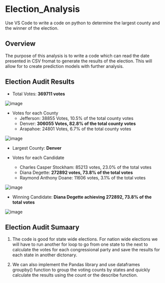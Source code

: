 # Election_Analysis
Use VS Code to write a code on python to determine the largest county and the winner of the election.

## Overview

The purpose of this analysis is to write a code which can read the date presented in CSV fromat to generate the results of the election. This will allow for to create prediction models with further analysis.

## Election Audit Results

- Total Votes: **369711 votes**

![image](https://user-images.githubusercontent.com/100053788/159828723-ccd730b3-2fdf-49d0-81bf-baf84f06983e.png)

- Votes for each County
  - Jefferson:  38855 Votes, 10.5% of the total county votes
  - Denver:     **306055 Votes, 82.8% of the total county votes**
  - Arapahoe:   24801 Votes, 6.7% of the total county votes

![image](https://user-images.githubusercontent.com/100053788/159826443-60768e3d-a288-4c09-8b9e-e03be7653f09.png)


- Largest County: **Denver**

- Votes for each Candidate
  - Charles Casper Stockham:  85213 votes, 23.0% of the total votes
  - Diana Degette:            **272892 votes, 73.8% of the total votes**
  - Raymond Anthony Doane:    11606 votes, 3.1% of the total votes

![image](https://user-images.githubusercontent.com/100053788/159826398-9fde92d8-28c5-469d-a01f-91a3458d67a5.png)


- Winning Candidate: **Diana Degette achieving 272892, 73.8% of the total votes**

![image](https://user-images.githubusercontent.com/100053788/159826102-9a278dae-fe7e-4f34-8e5f-b3c32a6e2b6e.png)

## Election Audit Sumaary

1. The code is good for state wide elections. For nation wide elections we will have to run another for loop to go from one state to the next to calculate the votes for each congressional party and save the results for each state in another dictonary.

2. We can also implement the Pandas library and use dataframes groupby() function to group the voting counts by states and quickly calculate the results using the count or the describe function.
